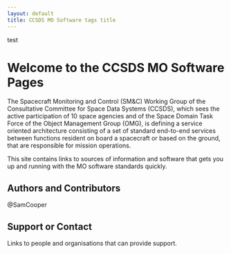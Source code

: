 ```yaml
---
layout: default
title: CCSDS MO Software tags title
---
```


test

# Welcome to the CCSDS MO Software Pages

The Spacecraft Monitoring and Control (SM&C) Working Group of the Consultative Committee for Space Data Systems (CCSDS), which sees the active participation of 10 space agencies and of the Space Domain Task Force of the Object Management Group (OMG), is defining a service oriented architecture consisting of a set of standard end-to-end services between functions resident on board a spacecraft or based on the ground, that are responsible for mission operations.

This site contains links to sources of information and software that gets you up and running with the MO software standards quickly.


## Authors and Contributors

@SamCooper

## Support or Contact

Links to people and organisations that can provide support.

